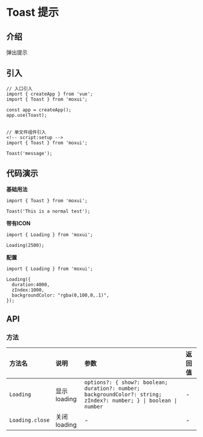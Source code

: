 # Toast 提示

## 介绍
弹出提示

## 引入
```
// 入口引入
import { createApp } from 'vue';
import { Toast } from 'moxui';

const app = createApp();
app.use(Toast);


// 单文件组件引入
<!-- script:setup -->
import { Toast } from 'moxui';

Toast('message');
```

## 代码演示

**基础用法**
```
import { Toast } from 'moxui';

Toast('This is a normal test');
```

**带有ICON**
```
import { Loading } from 'moxui';

Loading(2500);
```

**配置**
```
import { Loading } from 'moxui';

Loading({
  duration:4000,
  zIndex:1000,
  backgroundColor: "rgba(0,100,0,.1)",
});
```

## API

### 方法
| 方法名 | 说明 | 参数 | 返回值 |
| :--- | :--- | :--- | :--- |
| ```Loading``` | 显示loading | ```options?: { show?: boolean; duration?: number; backgroundColor?: string; zIndex?: number; } \| boolean \| number``` | - |
| ```Loading.close``` | 关闭loading | - | - |
